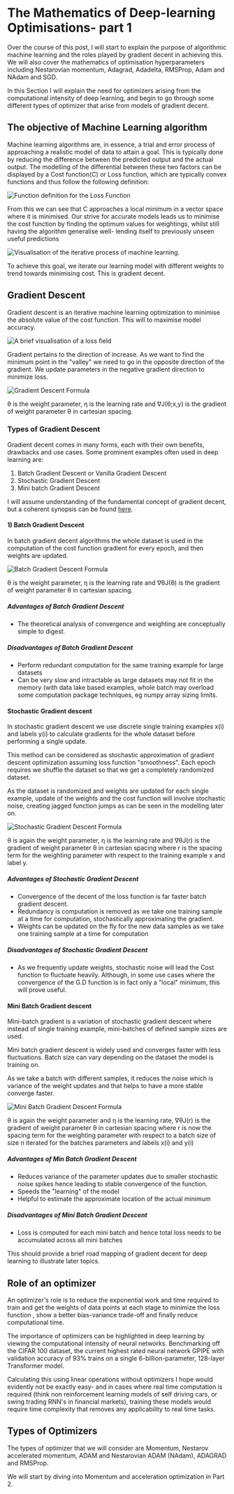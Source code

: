 # The Mathematics of Deep-learning Optimisations- part 1

Over the course of this post, I will start to explain the purpose of algorithmic machine learning and the roles played by gradient decent in achieving this. We will also cover the mathematics of optimisation hyperparameters including Nestarovian momentum, Adagrad, Adadelta, RMSProp, Adam and NAdam and SGD.

In this Section I will explain the need for optimizers arising from the computational intensity of deep learning, and begin to go through some different types of optimizer that arise from models of gradient decent.

## The objective of Machine Learning algorithm

Machine learning algorithms are, in essence, a trial and error process of approaching a realistic model of data to attain a goal. This is typically done by reducing the difference between the predicted output and the actual output. The modelling of the differential between these two factors can be displayed by a Cost function(C) or Loss function, which are typically convex functions and thus follow the following definition:

![Function definition for the Loss Function](/assets/maths-deep-learning-optimizers-part-1/definition_loss.png)

From this we can see that C approaches a local minimum in a vector space where it is minimised. Our strive for accurate models leads us to minimise the cost function by finding the optimum values for weightings, whilst still having the algorithm generalise well- lending itself to previously unseen useful predictions

![Visualisation of the iterative process of machine learning.](../assets/maths-deep-learning-optimizers-part-1/ml_iteration.png)

To achieve this goal, we iterate our learning model with different weights to trend towards minimising cost. This is gradient decent.

## Gradient Descent

Gradient descent is an iterative machine learning optimization to minimise the absolute value of the cost function. This will to maximise model accuracy.

![A brief visualisation of a loss field](../assets/maths-deep-learning-optimizers-part-1/loss_field.png)


Gradient pertains to the direction of increase. As we want to find the minimum point in the "valley" we need to go in the opposite direction of the gradient. We update parameters in the negative gradient direction to minimize loss.

![Gradient Descent Formula](../assets/maths-deep-learning-optimizers-part-1/update_field.png)

θ is the weight parameter, η is the learning rate and ∇J(θ;x,y) is the gradient of weight parameter θ in cartesian spacing.

### Types of Gradient Descent

Gradient decent comes in many forms, each with their own benefits, drawbacks and use cases. Some prominent examples often used in deep learning are:

1. Batch Gradient Descent or Vanilla Gradient Descent
2. Stochastic Gradient Descent
3. Mini batch Gradient Descent

I will assume understanding of the fundamental concept of gradient decent, but a coherent synopsis can be found [here](https://towardsdatascience.com/gradient-descent-algorithm-and-its-variants-10f652806a3).

#### 1) Batch Gradient Descent

In batch gradient decent algorithms the whole dataset is used in the computation of the cost function gradient for every epoch, and then weights are updated.

![Batch Gradient Descent Formula](../assets/maths-deep-learning-optimizers-part-1/batch_gradient_update.png)

θ is the weight parameter, η is the learning rate and ∇θJ(θ) is the gradient of weight parameter θ in cartesian spacing.

##### Advantages of Batch Gradient Descent
- The theoretical analysis of convergence and weighting are conceptually simple to digest.

##### Disadvantages of Batch Gradient Descent
- Perform redundant computation for the same training example for large datasets
- Can be very slow and intractable as large datasets may not fit in the memory (with data lake based examples, whole batch may overload some computation package techniques, eg numpy array sizing limits.

#### Stochastic Gradient descent

In stochastic gradient descent we use discrete single training examples x(i) and labels y(i) to calculate gradients for the whole dataset before performing a single update.

This method can be considered as stochastic approximation of gradient descent optimization assuming loss function "smoothness". Each epoch requires we shuffle the dataset so that we get a completely randomized dataset.

As the dataset is randomized and weights are updated for each single example, update of the weights and the cost function will involve stochastic noise, creating jagged function jumps as can be seen in the modelling later on.

![Stochastic Gradient Descent Formula](../assets/maths-deep-learning-optimizers-part-1/sto_update_equation.png)

θ is again the weight parameter, η is the learning rate and ∇θJ(r) is the gradient of weight parameter θ in cartesian spacing where r is the spacing term for the weighting parameter with respect to the training example x and label y.

##### Advantages of Stochastic Gradient Descent
- Convergence of the decent of the loss function is far faster batch gradient descent.
- Redundancy is computation is removed as we take one training sample at a time for computation, stochastically approximating the gradient.
- Weights can be updated on the fly for the new data samples as we take one training sample at a time for computation

##### Disadvantages of Stochastic Gradient Descent
- As we frequently update weights, stochastic noise will lead the Cost function to fluctuate heavily. Although, in some use cases where the convergence of the G.D function is in fact only a "local" minimum, this will prove useful.

#### Mini Batch Gradient descent

Mini-batch gradient is a variation of stochastic gradient descent where instead of single training example, mini-batches of defined sample sizes are used.

Mini batch gradient descent is widely used and converges faster with less fluctuations. Batch size can vary depending on the dataset the model is training on.

As we take a batch with different samples, it reduces the noise which is variance of the weight updates and that helps to have a more stable converge faster.

![Mini Batch Gradient Descent Formula](../assets/maths-deep-learning-optimizers-part-1/minibatch_update.png)

θ is again the weight parameter and η is the learning rate, ∇θJ(r) is the gradient of weight parameter θ in cartesian spacing where r is now the spacing term for the weighting parameter with respect to a batch size of size n iterated for the batches parameters and labels x(i) and y(i)

##### Advantages of Min Batch Gradient Descent
- Reduces variance of the parameter updates due to smaller stochastic noise spikes hence leading to stable convergence of the function.
- Speeds the "learning" of the model
- Helpful to estimate the approximate location of the actual minimum

##### Disadvantages of Mini Batch Gradient Descent
- Loss is computed for each mini batch and hence total loss needs to be accumulated across all mini batches

This should provide a brief road mapping of gradient decent for deep learning to illustrate later topics.

## Role of an optimizer

An optimizer's role is to reduce the exponential work and time required to train and get the weights of data points at each stage to minimize the loss function , show a better bias-variance trade-off and finally reduce computational time.

The importance of optimizers can be highlighted in deep learning by viewing the computational intensity of neural networks. Benchmarking off the CIFAR 100 dataset, the current highest rated neural network GPIPE with validation accuracy of 93% trains on a single 6-billion-parameter, 128-layer Transformer model.

Calculating this using linear operations without optimizers I hope would evidently not be exactly easy- and in cases where real time computation is required (think non reinforcement learning models of self driving cars, or swing trading RNN's in financial markets), training these models would require time complexity that removes any applicability to real time tasks.

## Types of Optimizers

The types of optimizer that we will consider are Momentum, Nestarov accelerated momentum, ADAM and Nestarovian ADAM (NAdam), ADAGRAD and RMSProp.

We will start by diving into Momentum and acceleration optimization in Part 2.
